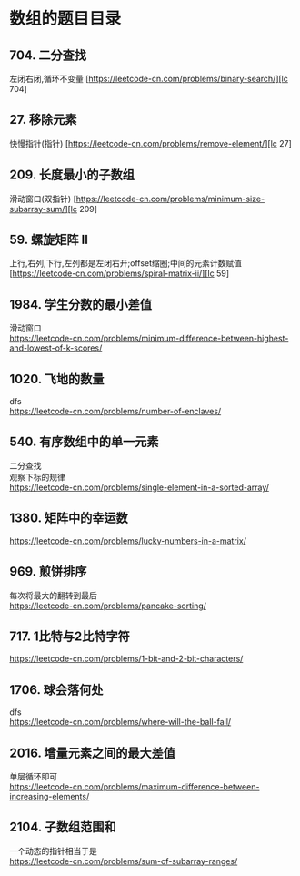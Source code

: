 # 数组的题目目录

## 704. 二分查找

左闭右闭,循环不变量
[https://leetcode-cn.com/problems/binary-search/][lc 704]

## 27. 移除元素

快慢指针(指针)
[https://leetcode-cn.com/problems/remove-element/][lc 27]

## 209. 长度最小的子数组

滑动窗口(双指针)
[https://leetcode-cn.com/problems/minimum-size-subarray-sum/][lc 209]

## 59. 螺旋矩阵 II

上行,右列,下行,左列都是左闭右开;offset缩圈;中间的元素计数赋值
[https://leetcode-cn.com/problems/spiral-matrix-ii/][lc 59]

## 1984. 学生分数的最小差值

滑动窗口  
https://leetcode-cn.com/problems/minimum-difference-between-highest-and-lowest-of-k-scores/

## 1020. 飞地的数量

dfs  
https://leetcode-cn.com/problems/number-of-enclaves/

## 540. 有序数组中的单一元素

二分查找  
观察下标的规律  
https://leetcode-cn.com/problems/single-element-in-a-sorted-array/

## 1380. 矩阵中的幸运数

https://leetcode-cn.com/problems/lucky-numbers-in-a-matrix/

## 969. 煎饼排序

每次将最大的翻转到最后  
https://leetcode-cn.com/problems/pancake-sorting/

## 717. 1比特与2比特字符

https://leetcode-cn.com/problems/1-bit-and-2-bit-characters/

## 1706. 球会落何处

dfs  
https://leetcode-cn.com/problems/where-will-the-ball-fall/

## 2016. 增量元素之间的最大差值

单层循环即可  
https://leetcode-cn.com/problems/maximum-difference-between-increasing-elements/

## 2104. 子数组范围和

一个动态的指针相当于是  
https://leetcode-cn.com/problems/sum-of-subarray-ranges/
